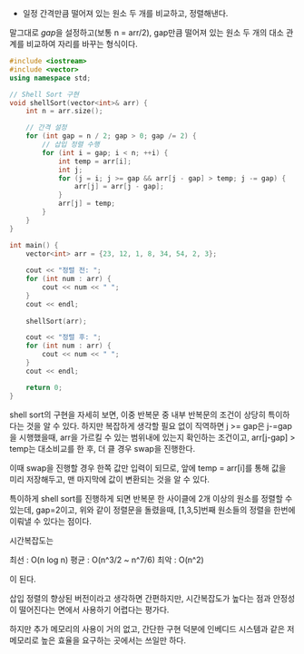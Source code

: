 - 일정 간격만큼 떨어져 있는 원소 두 개를 비교하고, 정렬해낸다.

말그대로 *gap*을 설정하고(보통 n = arr/2), gap만큼 떨어져 있는 원소 두 개의 대소 관계를 비교하여 자리를 바꾸는 형식이다.

```c++
#include <iostream>
#include <vector>
using namespace std;

// Shell Sort 구현
void shellSort(vector<int>& arr) {
    int n = arr.size();

    // 간격 설정
    for (int gap = n / 2; gap > 0; gap /= 2) {
        // 삽입 정렬 수행
        for (int i = gap; i < n; ++i) {
            int temp = arr[i];
            int j;
            for (j = i; j >= gap && arr[j - gap] > temp; j -= gap) {
                arr[j] = arr[j - gap];
            }
            arr[j] = temp;
        }
    }
}

int main() {
    vector<int> arr = {23, 12, 1, 8, 34, 54, 2, 3};
    
    cout << "정렬 전: ";
    for (int num : arr) {
        cout << num << " ";
    }
    cout << endl;
    
    shellSort(arr);

    cout << "정렬 후: ";
    for (int num : arr) {
        cout << num << " ";
    }
    cout << endl;

    return 0;
}
```


shell sort의 구현을 자세히 보면, 이중 반복문 중 내부 반복문의 조건이 상당히 특이하다는 것을 알 수 있다.
하지만 복잡하게 생각할 필요 없이 직역하면
j >= gap은 j-=gap을 시행했을때, arr을 가르킬 수 있는 범위내에 있는지 확인하는 조건이고, 
arr[j-gap] > temp는 대소비교를 한 후, 더 클 경우 swap을 진행한다. 

이때 swap을 진행할 경우 한쪽 값만 입력이 되므로, 앞에 temp = arr[i]를 통해 값을 미리 저장해두고, 맨 마지막에 값이 변환되는 것을 알 수 있다.

특이하게 shell sort를 진행하게 되면 반복문 한 사이클에 2개 이상의 원소를 정렬할 수 있는데, gap=2이고, 위와 같이 정렬문을 돌렸을때, [1,3,5]번째 원소들의 정렬을 한번에 이뤄낼 수 있다는 점이다.

시간복잡도는 

최선 : O(n log n)
평균 : O(n^3/2 ~ n^7/6)
최악 : O(n^2)

이 된다.

삽입 정렬의 향상된 버전이라고 생각하면 간편하지만, 시간복잡도가 높다는 점과 안정성이 떨어진다는 면에서 사용하기 어렵다는 평가다.

하지만 추가 메모리의 사용이 거의 없고, 간단한 구현 덕분에 인베디드 시스템과 같은 저메모리로 높은 효율을 요구하는 곳에서는 쓰일만 하다.